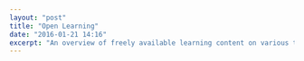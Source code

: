 ```yaml
---
layout: "post"
title: "Open Learning"
date: "2016-01-21 14:16"
excerpt: "An overview of freely available learning content on various topics for organic farming."
---
```


